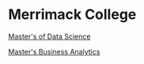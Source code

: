 # Merrimack College

[Master's of Data Science](https://onlinedsa.merrimack.edu/lp-data-science-vendor-lifestyle-3/?ckm_offer_id=1035&ckm_request_id=358367&utm_medium=Publisher&utm_source=OnlineCourseReport&utm_campaign=directory?ckm_offer_id=1035&ckm_request_id=358367&utm_medium=Publisher&utm_source=OnlineCourseReport&utm_campaign=directory)

[Master's Business Analytics](https://onlinedsa.merrimack.edu/business-analytics/)


